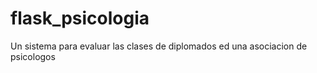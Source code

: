 # flask_psicologia
 Un sistema para evaluar las clases de diplomados ed una asociacion de psicologos
